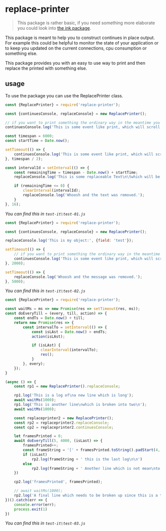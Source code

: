 # replace-printer

> This package is rather basic, if you need something more elaborate you could look into [the ink package](https://www.npmjs.com/package/ink).

This package is meant to help you to construct continues in place output. For example this could be helpful to monitor the state of your application or to keep you updated on the current connections, cpu consumption or something else.

This package provides you with an easy to use way to print and then replace the printed with something else.

## usage

To use the package you can use the ReplacePrinter class.

<!-- USEFILE: test-it\test-01.js; str => str.replace('../', 'replace-printer') -->
``` js
const {ReplacePrinter} = require('replace-printer');

const {continuesConsole, replaceConsole} = new ReplacePrinter();

// if you want to print something the ordinary way in the meantime you can just do so by using
continuesConsole.log('This is some event like print, which will scroll like always.', {withSome: 'object'});

const timespan = 6000;
const startTime = Date.now();

setTimeout(() => {
    continuesConsole.log('This is some event like print, which will scroll like always which appears after about %dms', Date.now() - startTime);
}, timespan / 2);

const intervalId = setInterval(() => {
    const remainingTime = timespan - Date.now() + startTime;
    replaceConsole.log('This is some replaceable Text\n\twhich will be replaced in %dms', remainingTime);

    if (remainingTime <= 0) {
        clearInterval(intervalId);
        replaceConsole.log('Whoosh and the text was removed.');
    }
}, 16);


```
*You can find this in `test-it\test-01.js`*

<!-- USEFILE: test-it\test-02.js; str => str.replace('../', 'replace-printer') -->
``` js
const {ReplacePrinter} = require('replace-printer');

const {continuesConsole, replaceConsole} = new ReplacePrinter();

replaceConsole.log('This is my object:', {field: 'test'});

setTimeout(() => {
    // if you want to print something the ordinary way in the meantime you can just do so by using
    continuesConsole.log('This is some event like print, which will scroll like always.', {withSome: 'object'});
}, 2000);

setTimeout(() => {
    replaceConsole.log('Whoosh and the message was removed.');
}, 5000);
```
*You can find this in `test-it\test-02.js`*

<!-- USEFILE: test-it\test-03.js; str => str.replace('../', 'replace-printer') -->
``` js
const {ReplacePrinter} = require('replace-printer');

const waitMs = ms => new Promise(res => setTimeout(res, ms));
const doEveryTill = (every, till, action) => {
    const endTs = Date.now() + till;
    return new Promise(res => {
        const intervalTo = setInterval(() => {
            const isLAst = Date.now() > endTs;
            action(isLAst);

            if (isLAst) {
                clearInterval(intervalTo);
                res();
            }
        }, every);
    });
}

(async () => {
    const rp1 = new ReplacePrinter().replaceConsole;

    rp1.log('This is a log of\na new line which is long');
    await waitMs(1000);
    rp1.log('This is another line\nwhich is broken into two\n');
    await waitMs(1000);

    const replaceprinter2 = new ReplacePrinter();
    const rp2 = replaceprinter2.replaceConsole;
    const cp2 = replaceprinter2.continuesConsole;

    let framesPrinted = 0;
    await doEveryTill(5, 4000, (isLast) => {
        framesPrinted++;
        const frameString = '[' + framesPrinted.toString().padStart(4, '0') + ']';
        if (isLast)
            rp2.log(frameString + ' this is the last log\n\n')
        else
            rp2.log(frameString + ' Another line which is not mean\nto be broken up into multiple ' + Date());
    })

    cp2.log('framesPrinted', framesPrinted);

    // await waitMs(1000);
    rp2.log('A final line which needs to be broken up since this is a test');
})().catch(err => {
    console.error(err);
    process.exit(1)
})
```
*You can find this in `test-it\test-03.js`*
